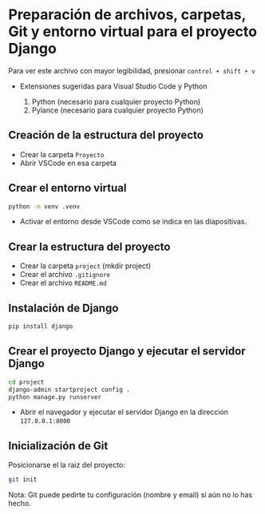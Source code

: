# Preparación de archivos, carpetas, Git y entorno virtual para el proyecto Django

Para ver este archivo con mayor legibilidad, presionar `control + shift + v`

- Extensiones sugeridas para Visual Studio Code y Python

    1. Python (necesario para cualquier proyecto Python)
    2. Pylance (necesario para cualquier proyecto Python)

## Creación de la estructura del proyecto

- Crear la carpeta `Proyecto`
- Abrir VSCode en esa carpeta

## Crear el entorno virtual

```bash
python -m venv .venv
```

- Activar el entorno desde VSCode como se indica en las diapositivas.

## Crear la estructura del proyecto

- Crear la carpeta `project` (mkdir project)
- Crear el archivo `.gitignore`
- Crear el archivo `README.md`

## Instalación de Django

```bash
pip install django
```

## Crear el proyecto Django y ejecutar el servidor Django

```bash
cd project
django-admin startproject config .
python manage.py runserver
```

- Abrir el navegador y ejecutar el servidor Django en la dirección `127.0.0.1:8000`

## Inicialización de Git

Posicionarse el la raiz del proyecto:

```bash
git init
```

Nota: Git puede pedirte tu configuración (nombre y email) si aún no lo has hecho.